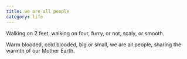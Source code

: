```yaml
---
title: we are all people
category: life
---
```


Walking on 2 feet,
walking on four,
furry, or not,
scaly, or smooth.

Warm blooded,
cold blooded,
big or small,
we are all people,
sharing the warmth
of our Mother Earth.
